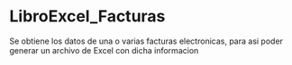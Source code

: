 # LibroExcel_Facturas
Se obtiene los datos de una o varias facturas electronicas, para asi poder generar un archivo de Excel con dicha informacion
